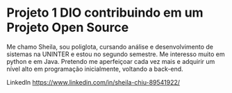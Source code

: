 
# Projeto 1 DIO contribuindo em um Projeto Open Source  

Me chamo Sheila, sou poliglota, cursando análise e desenvolvimento de sistemas na UNINTER e estou no segundo semestre. Me interesso muito em python e em Java. Pretendo me aperfeiçoar cada vez mais e adquirir um nível alto em programação inicialmente, voltando a back-end.


Linkedln
https://www.linkedin.com/in/sheila-chiu-89541922/